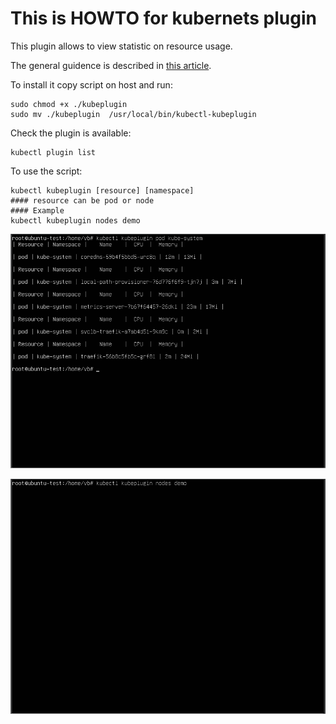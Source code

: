 # This is HOWTO for kubernets plugin

This plugin allows to view statistic on resource usage.

The general guidence is described in [this article](https://kubernetes.io/docs/tasks/extend-kubectl/kubectl-plugins/).

To install it copy script on host and run:
```
sudo chmod +x ./kubeplugin
sudo mv ./kubeplugin  /usr/local/bin/kubectl-kubeplugin 
```
Check the plugin is available:
```
kubectl plugin list 
```
To use the script: 
```
kubectl kubeplugin [resource] [namespace]
#### resource can be pod or node
#### Example 
kubectl kubeplugin nodes demo
```
![Image](./kubectl-plugin.gif)

![Image](./kubectl-plugin-1.gif)